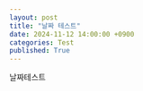```yaml
---
layout: post
title: "날짜 테스트"
date: 2024-11-12 14:00:00 +0900
categories: Test
published: True
---
```


날짜테스트
